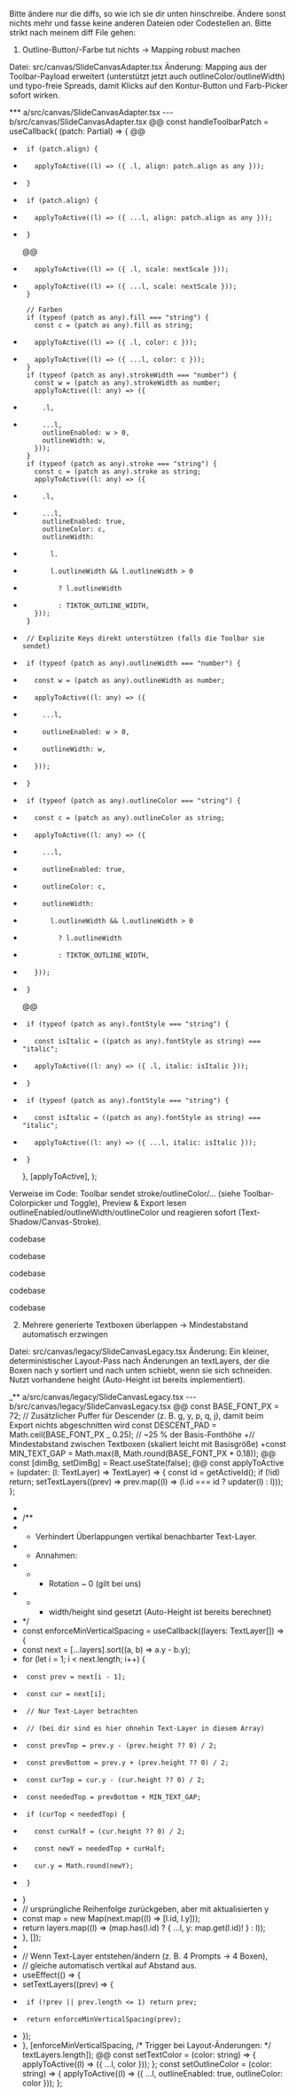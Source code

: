 Bitte ändere nur die diffs, so wie ich sie dir unten hinschreibe. Ändere sonst nichts mehr und fasse keine anderen Dateien oder Codestellen an. Bitte strikt nach meinem diff File gehen:

1. Outline-Button/-Farbe tut nichts → Mapping robust machen

Datei: src/canvas/SlideCanvasAdapter.tsx
Änderung: Mapping aus der Toolbar-Payload erweitert (unterstützt jetzt auch outlineColor/outlineWidth) und typo-freie Spreads, damit Klicks auf den Kontur-Button und Farb-Picker sofort wirken.

\*\*\* a/src/canvas/SlideCanvasAdapter.tsx
--- b/src/canvas/SlideCanvasAdapter.tsx
@@
const handleToolbarPatch = useCallback(
(patch: Partial<SlideTextElement>) => {
@@

-      if (patch.align) {
-        applyToActive((l) => ({ .l, align: patch.align as any }));
-      }

*      if (patch.align) {
*        applyToActive((l) => ({ ...l, align: patch.align as any }));
*      }
  @@

-        applyToActive((l) => ({ .l, scale: nextScale }));

*        applyToActive((l) => ({ ...l, scale: nextScale }));
       }

       // Farben
       if (typeof (patch as any).fill === "string") {
         const c = (patch as any).fill as string;

-        applyToActive((l) => ({ .l, color: c }));

*        applyToActive((l) => ({ ...l, color: c }));
       }
       if (typeof (patch as any).strokeWidth === "number") {
         const w = (patch as any).strokeWidth as number;
         applyToActive((l: any) => ({

-          .l,

*          ...l,
           outlineEnabled: w > 0,
           outlineWidth: w,
         }));
       }
       if (typeof (patch as any).stroke === "string") {
         const c = (patch as any).stroke as string;
         applyToActive((l: any) => ({

-          .l,

*          ...l,
           outlineEnabled: true,
           outlineColor: c,
           outlineWidth:

-            l.

*            l.outlineWidth && l.outlineWidth > 0
*              ? l.outlineWidth
*              : TIKTOK_OUTLINE_WIDTH,
         }));
       }
*      // Explizite Keys direkt unterstützen (falls die Toolbar sie sendet)
*      if (typeof (patch as any).outlineWidth === "number") {
*        const w = (patch as any).outlineWidth as number;
*        applyToActive((l: any) => ({
*          ...l,
*          outlineEnabled: w > 0,
*          outlineWidth: w,
*        }));
*      }
*      if (typeof (patch as any).outlineColor === "string") {
*        const c = (patch as any).outlineColor as string;
*        applyToActive((l: any) => ({
*          ...l,
*          outlineEnabled: true,
*          outlineColor: c,
*          outlineWidth:
*            l.outlineWidth && l.outlineWidth > 0
*              ? l.outlineWidth
*              : TIKTOK_OUTLINE_WIDTH,
*        }));
*      }
  @@

-      if (typeof (patch as any).fontStyle === "string") {
-        const isItalic = ((patch as any).fontStyle as string) === "italic";
-        applyToActive((l: any) => ({ .l, italic: isItalic }));
-      }

*      if (typeof (patch as any).fontStyle === "string") {
*        const isItalic = ((patch as any).fontStyle as string) === "italic";
*        applyToActive((l: any) => ({ ...l, italic: isItalic }));
*      }
  },
  [applyToActive],
  );

Verweise im Code: Toolbar sendet stroke/outlineColor/… (siehe Toolbar-Colorpicker und Toggle), Preview & Export lesen outlineEnabled/outlineWidth/outlineColor und reagieren sofort (Text-Shadow/Canvas-Stroke).

codebase

codebase

codebase

codebase

codebase

2. Mehrere generierte Textboxen überlappen → Mindestabstand automatisch erzwingen

Datei: src/canvas/legacy/SlideCanvasLegacy.tsx
Änderung: Ein kleiner, deterministischer Layout-Pass nach Änderungen an textLayers, der die Boxen nach y sortiert und nach unten schiebt, wenn sie sich schneiden. Nutzt vorhandene height (Auto-Height ist bereits implementiert).

_\*\* a/src/canvas/legacy/SlideCanvasLegacy.tsx
--- b/src/canvas/legacy/SlideCanvasLegacy.tsx
@@
const BASE_FONT_PX = 72;
// Zusätzlicher Puffer für Descender (z. B. g, y, p, q, j), damit beim Export nichts abgeschnitten wird
const DESCENT_PAD = Math.ceil(BASE_FONT_PX _ 0.25); // ~25 % der Basis-Fonthöhe
+// Mindestabstand zwischen Textboxen (skaliert leicht mit Basisgröße)
+const MIN_TEXT_GAP = Math.max(8, Math.round(BASE_FONT_PX \* 0.18));
@@
const [dimBg, setDimBg] = React.useState(false);
@@
const applyToActive = (updater: (l: TextLayer) => TextLayer) => {
const id = getActiveId();
if (!id) return;
setTextLayers((prev) => prev.map((l) => (l.id === id ? updater(l) : l)));
};

-
- /\*\*
- - Verhindert Überlappungen vertikal benachbarter Text-Layer.
- - Annahmen:
- - - Rotation ~ 0 (gilt bei uns)
- - - width/height sind gesetzt (Auto-Height ist bereits berechnet)
- \*/
- const enforceMinVerticalSpacing = useCallback((layers: TextLayer[]) => {
- const next = [...layers].sort((a, b) => a.y - b.y);
- for (let i = 1; i < next.length; i++) {
-      const prev = next[i - 1];
-      const cur = next[i];
-      // Nur Text-Layer betrachten
-      // (bei dir sind es hier ohnehin Text-Layer in diesem Array)
-      const prevTop = prev.y - (prev.height ?? 0) / 2;
-      const prevBottom = prev.y + (prev.height ?? 0) / 2;
-      const curTop = cur.y - (cur.height ?? 0) / 2;
-      const neededTop = prevBottom + MIN_TEXT_GAP;
-      if (curTop < neededTop) {
-        const curHalf = (cur.height ?? 0) / 2;
-        const newY = neededTop + curHalf;
-        cur.y = Math.round(newY);
-      }
- }
- // ursprüngliche Reihenfolge zurückgeben, aber mit aktualisierten y
- const map = new Map(next.map((l) => [l.id, l.y]));
- return layers.map((l) => (map.has(l.id) ? { ...l, y: map.get(l.id)! } : l));
- }, []);
-
- // Wenn Text-Layer entstehen/ändern (z. B. 4 Prompts → 4 Boxen),
- // gleiche automatisch vertikal auf Abstand aus.
- useEffect(() => {
- setTextLayers((prev) => {
-      if (!prev || prev.length <= 1) return prev;
-      return enforceMinVerticalSpacing(prev);
- });
- }, [enforceMinVerticalSpacing, /* Trigger bei Layout-Änderungen: */ textLayers.length]);
  @@
  const setTextColor = (color: string) => {
  applyToActive((l) => ({ ...l, color }));
  };
  const setOutlineColor = (color: string) => {
  applyToActive((l) => ({ ...l, outlineEnabled: true, outlineColor: color }));
  };

